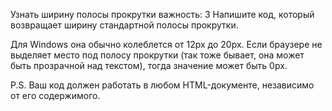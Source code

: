 Узнать ширину полосы прокрутки
важность: 3
Напишите код, который возвращает ширину стандартной полосы прокрутки.

Для Windows она обычно колеблется от 12px до 20px. Если браузере не выделяет место под полосу прокрутки 
(так тоже бывает, она может быть прозрачной над текстом), тогда значение может быть 0px.

P.S. Ваш код должен работать в любом HTML-документе, независимо от его содержимого.